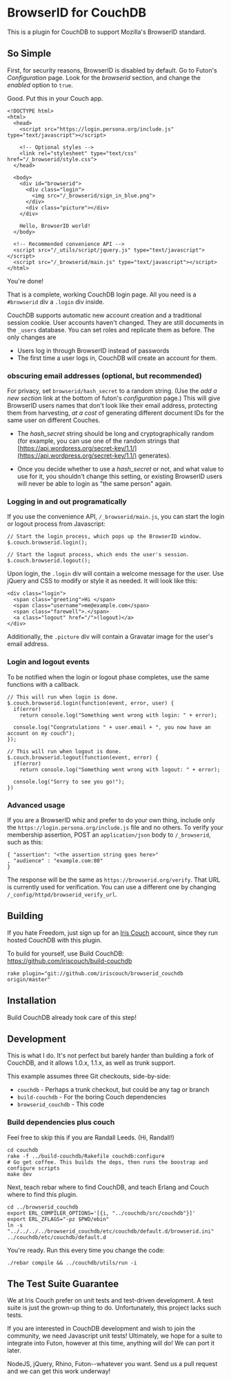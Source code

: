 # BrowserID for CouchDB

This is a plugin for CouchDB to support Mozilla's BrowserID standard.

## So Simple

First, for security reasons, BrowserID is disabled by default. Go to Futon's *Configuration* page. Look for the *browserid* section, and change the *enabled* option to `true`.

Good. Put this in your Couch app.

    <!DOCTYPE html>
    <html>
      <head>
        <script src="https://login.persona.org/include.js" type="text/javascript"></script>

        <!-- Optional styles -->
        <link rel="stylesheet" type="text/css" href="/_browserid/style.css">
      </head>

      <body>
        <div id="browserid">
          <div class="login">
            <img src="/_browserid/sign_in_blue.png">
          </div>
          <div class="picture"></div>
        </div>

        Hello, BrowserID world!
      </body>

      <!-- Recommended convenience API -->
      <script src="/_utils/script/jquery.js" type="text/javascript"></script>
      <script src="/_browserid/main.js" type="text/javascript"></script>
    </html>

You're done!

That is a complete, working CouchDB login page.  All you need is a `#browserid` div a `.login` div inside.

CouchDB supports automatic new account creation and a traditional session cookie. User accounts haven't changed. They are still documents in the `_users` database. You can set roles and replicate them as before. The only changes are

* Users log in through BrowserID instead of passwords
* The first time a user logs in, CouchDB will create an account for them.

### obscuring email addresses (optional, but recommended)

For privacy, set `browserid/hash_secret` to a random string. (Use the *add a new section* link at the bottom of futon's *configuration* page.) This will give BrowserID users names that don't look like their email address, protecting them from harvesting, *at a cost* of generating different document IDs for the same user on different Couches.

  * The *hash_secret* string should be long and cryptographically random
    (for example, you can use one of the random strings that [https://api.wordpress.org/secret-key/1.1/](https://api.wordpress.org/secret-key/1.1/) generates).

  * Once you decide whether to use a *hash_secret* or not, and what value to use for it, you shouldn't change this setting,
    or existing BrowserID users will never be able to login as "the same person" again.

### Logging in and out programatically

If you use the convenience API, `/_browserid/main.js`, you can start the login or logout process from Javascript:

    // Start the login process, which pops up the BrowserID window.
    $.couch.browserid.login();

    // Start the logout process, which ends the user's session.
    $.couch.browserid.logout();

Upon login, the `.login` div will contain a welcome message for the user. Use jQuery and CSS to modify or style it as needed. It will look like this:

    <div class="login">
      <span class="greeting">Hi </span>
      <span class="username">me@example.com</span>
      <span class="farewell">.</span>
      <a class="logout" href="/">(logout)</a>
    </div>

Additionally, the `.picture` div will contain a Gravatar image for the user's email address.

### Login and logout events

To be notified when the login or logout phase completes, use the same functions with a callback.

    // This will run when login is done.
    $.couch.browserid.login(function(event, error, user) {
      if(error)
        return console.log("Something went wrong with login: " + error);

      console.log("Congratulations " + user.email + ", you now have an account on my couch");
    });

    // This will run when logout is done.
    $.couch.browserid.logout(function(event, error) {
      if(error)
        return console.log("Something went wrong with logout: " + error);

      console.log("Sorry to see you go!");
    })

### Advanced usage

If you are a BrowserID whiz and prefer to do your own thing, include only the `https://login.persona.org/include.js` file and no others. To verify your membership assertion, POST an `application/json` body to `/_browserid`, such as this:

    { "assertion": "<the assertion string goes here>"
    , "audience" : "example.com:80"
    }

The response will be the same as `https://browserid.org/verify`. That URL is currently used for verification. You can use a different one by changing `/_config/httpd/browserid_verify_url`.

## Building

If you hate Freedom, just sign up for an [Iris Couch][ic] account, since they run hosted CouchDB with this plugin.

To build for yourself, use Build CouchDB: https://github.com/iriscouch/build-couchdb

    rake plugin="git://github.com/iriscouch/browserid_couchdb origin/master"

[ic]: http://www.iriscouch.com/service

## Installation

Build CouchDB already took care of this step!

## Development

This is what I do. It's not perfect but barely harder than building a fork of CouchDB, and it allows 1.0.x, 1.1.x, as well as trunk support.

This example assumes three Git checkouts, side-by-side:

* `couchdb` - Perhaps a trunk checkout, but could be any tag or branch
* `build-couchdb` - For the boring Couch dependencies
* `browserid_couchdb` - This code

### Build dependencies plus couch

Feel free to skip this if you are Randall Leeds. (Hi, Randall!)

    cd couchdb
    rake -f ../build-couchdb/Rakefile couchdb:configure
    # Go get coffee. This builds the deps, then runs the boostrap and configure scripts
    make dev

Next, teach rebar where to find CouchDB, and teach Erlang and Couch where to find this plugin.

    cd ../browserid_couchdb
    export ERL_COMPILER_OPTIONS='[{i, "../couchdb/src/couchdb"}]'
    export ERL_ZFLAGS="-pz $PWD/ebin"
    ln -s "../../../../browserid_couchdb/etc/couchdb/default.d/browserid.ini" ../couchdb/etc/couchdb/default.d

You're ready. Run this every time you change the code:

    ./rebar compile && ../couchdb/utils/run -i

## The Test Suite Guarantee

We at Iris Couch prefer on unit tests and test-driven development. A test suite is just the grown-up thing to do. Unfortunately, this project lacks such tests.

If you are interested in CouchDB development and wish to join the community, we need Javascript unit tests! Ultimately, we hope for a suite to integrate into Futon, however at this time, anything will do! We can port it later.

NodeJS, jQuery, Rhino, Futon--whatever you want. Send us a pull request and we can get this work underway!
